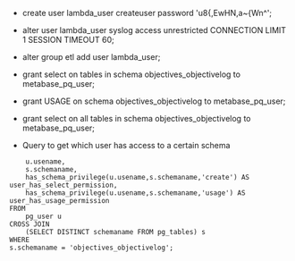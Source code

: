 * create user lambda_user createuser password 'u8{,EwHN,a~{Wn^';
* alter user lambda_user syslog access unrestricted CONNECTION LIMIT 1 SESSION TIMEOUT 60;
* alter group etl add user lambda_user;
* grant select on tables in schema objectives_objectivelog to metabase_pq_user;
* grant USAGE on schema objectives_objectivelog to metabase_pq_user;
* grant select on all tables in schema objectives_objectivelog to metabase_pq_user;


* Query to get which user has access to a certain schema
```SELECT
    u.usename,
    s.schemaname,
    has_schema_privilege(u.usename,s.schemaname,'create') AS user_has_select_permission,
    has_schema_privilege(u.usename,s.schemaname,'usage') AS user_has_usage_permission
FROM
    pg_user u
CROSS JOIN
    (SELECT DISTINCT schemaname FROM pg_tables) s
WHERE
s.schemaname = 'objectives_objectivelog';
```
